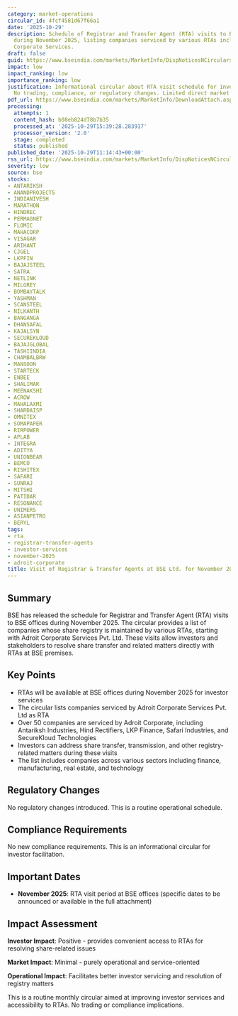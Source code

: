 ```yaml
---
category: market-operations
circular_id: 4fcf4581d67f66a1
date: '2025-10-29'
description: Schedule of Registrar and Transfer Agent (RTA) visits to BSE offices
  during November 2025, listing companies serviced by various RTAs including Adroit
  Corporate Services.
draft: false
guid: https://www.bseindia.com/markets/MarketInfo/DispNoticesNCirculars.aspx?Noticeid={619ADBBE-936B-45A3-A11D-E29C71E6FAA7}&noticeno=20251029-22&dt=10/29/2025&icount=22&totcount=56&flag=0
impact: low
impact_ranking: low
importance_ranking: low
justification: Informational circular about RTA visit schedule for investor services.
  No trading, compliance, or regulatory changes. Limited direct market impact.
pdf_url: https://www.bseindia.com/markets/MarketInfo/DownloadAttach.aspx?id=20251029-22&attachedId=96d1b617-f360-4718-a5ec-18530000b63f
processing:
  attempts: 1
  content_hash: b08eb824d78b7b35
  processed_at: '2025-10-29T15:39:28.283917'
  processor_version: '2.0'
  stage: completed
  status: published
published_date: '2025-10-29T11:14:43+00:00'
rss_url: https://www.bseindia.com/markets/MarketInfo/DispNoticesNCirculars.aspx?Noticeid={619ADBBE-936B-45A3-A11D-E29C71E6FAA7}&noticeno=20251029-22&dt=10/29/2025&icount=22&totcount=56&flag=0
severity: low
source: bse
stocks:
- ANTARIKSH
- ANANDPROJECTS
- INDIANIVESH
- MARATHON
- HINDREC
- PERMAGNET
- FLOMIC
- MAHACORP
- VISAGAR
- ARIHANT
- CJGEL
- LKPFIN
- BAJAJSTEEL
- SATRA
- NETLINK
- MILGREY
- BOMBAYTALK
- YASHMAN
- SCANSTEEL
- NILKANTH
- BANGANGA
- DHANSAFAL
- KAJALSYN
- SECUREKLOUD
- BAJAJGLOBAL
- TASHIINDIA
- CHAMBALBRW
- MANSOON
- STARTECK
- ENBEE
- SHALIMAR
- MEENAKSHI
- ACROW
- MAHALAXMI
- SHARDAISP
- OMNITEX
- SOMAPAPER
- RIRPOWER
- APLAB
- INTEGRA
- ADITYA
- UNIONBEAR
- BEMCO
- RISHITEX
- SAFARI
- SUNRAJ
- MITSHI
- PATIDAR
- RESONANCE
- UNIMERS
- ASIANPETRO
- BERYL
tags:
- rta
- registrar-transfer-agents
- investor-services
- november-2025
- adroit-corporate
title: Visit of Registrar & Transfer Agents at BSE Ltd. for November 2025
---
```


## Summary

BSE has released the schedule for Registrar and Transfer Agent (RTA) visits to BSE offices during November 2025. The circular provides a list of companies whose share registry is maintained by various RTAs, starting with Adroit Corporate Services Pvt. Ltd. These visits allow investors and stakeholders to resolve share transfer and related matters directly with RTAs at BSE premises.

## Key Points

- RTAs will be available at BSE offices during November 2025 for investor services
- The circular lists companies serviced by Adroit Corporate Services Pvt. Ltd as RTA
- Over 50 companies are serviced by Adroit Corporate, including Antariksh Industries, Hind Rectifiers, LKP Finance, Safari Industries, and SecureKloud Technologies
- Investors can address share transfer, transmission, and other registry-related matters during these visits
- The list includes companies across various sectors including finance, manufacturing, real estate, and technology

## Regulatory Changes

No regulatory changes introduced. This is a routine operational schedule.

## Compliance Requirements

No new compliance requirements. This is an informational circular for investor facilitation.

## Important Dates

- **November 2025**: RTA visit period at BSE offices (specific dates to be announced or available in the full attachment)

## Impact Assessment

**Investor Impact**: Positive - provides convenient access to RTAs for resolving share-related issues

**Market Impact**: Minimal - purely operational and service-oriented

**Operational Impact**: Facilitates better investor servicing and resolution of registry matters

This is a routine monthly circular aimed at improving investor services and accessibility to RTAs. No trading or compliance implications.